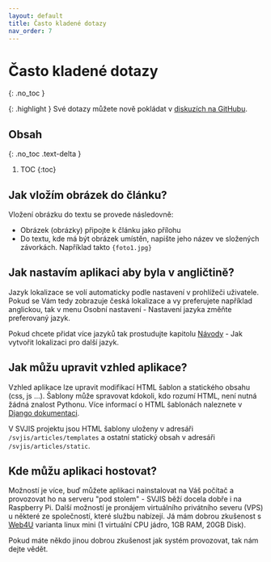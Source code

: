 ```yaml
---
layout: default
title: Často kladené dotazy
nav_order: 7
---
```


# Často kladené dotazy
{: .no_toc }

{: .highlight }
Své dotazy můžete nově pokládat v [diskuzích na GitHubu](https://github.com/orgs/svjis/discussions).

## Obsah
{: .no_toc .text-delta }

1. TOC
{:toc}


## Jak vložím obrázek do článku?

Vložení obrázku do textu se provede následovně:

* Obrázek (obrázky) připojte k článku jako přílohu
* Do textu, kde má být obrázek umístěn, napište jeho název ve složených závorkách. Například takto `{foto1.jpg}`

## Jak nastavím aplikaci aby byla v angličtině?

Jazyk lokalizace se volí automaticky podle nastavení v prohlížeči uživatele. Pokud se Vám tedy zobrazuje česká lokalizace a vy preferujete například anglickou, tak v menu Osobní nastavení - Nastavení jazyka změňte preferovaný jazyk.

Pokud chcete přidat více jazyků tak prostudujte kapitolu [Návody](HowTo.md) - Jak vytvořit lokalizaci pro další jazyk.

## Jak můžu upravit vzhled aplikace?

Vzhled aplikace lze upravit modifikací HTML šablon a statického obsahu (css, js ...). Šablony může spravovat kdokoli, kdo rozumí HTML, není nutná žádná znalost Pythonu. Více informací o HTML šablonách naleznete v [Django dokumentaci](https://docs.djangoproject.com/en/5.0/ref/templates/).

V SVJIS projektu jsou HTML šablony uloženy v adresáři `/svjis/articles/templates` a ostatní statický obsah v adresáři `/svjis/articles/static`.

## Kde můžu aplikaci hostovat?

Možností je více, buď můžete aplikaci nainstalovat na Váš počítač a provozovat ho na serveru "pod stolem" - SVJIS běží docela dobře i na Raspberry Pi. Další možností je pronájem virtuálního privátního severu (VPS) u některé ze společností, které službu nabízejí. Já mám dobrou zkušenost s [Web4U](https://www.web4u.cz/cs/serverhosting/virtualni-serverhosting) varianta linux mini (1 virtuální CPU jádro, 1GB RAM, 20GB Disk).

Pokud máte někdo jinou dobrou zkušenost jak systém provozovat, tak nám dejte vědět.
